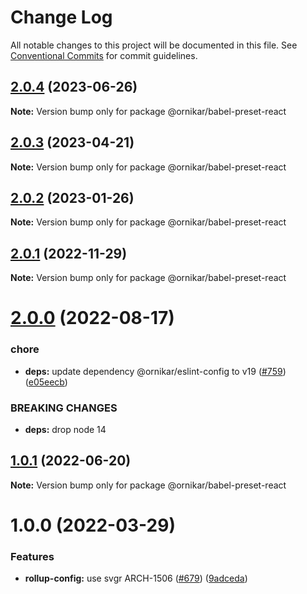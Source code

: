 # Change Log

All notable changes to this project will be documented in this file.
See [Conventional Commits](https://conventionalcommits.org) for commit guidelines.

## [2.0.4](https://github.com/ornikar/shared-configs/compare/@ornikar/babel-preset-react@2.0.3...@ornikar/babel-preset-react@2.0.4) (2023-06-26)

**Note:** Version bump only for package @ornikar/babel-preset-react





## [2.0.3](https://github.com/ornikar/shared-configs/compare/@ornikar/babel-preset-react@2.0.2...@ornikar/babel-preset-react@2.0.3) (2023-04-21)

**Note:** Version bump only for package @ornikar/babel-preset-react





## [2.0.2](https://github.com/ornikar/shared-configs/compare/@ornikar/babel-preset-react@2.0.1...@ornikar/babel-preset-react@2.0.2) (2023-01-26)

**Note:** Version bump only for package @ornikar/babel-preset-react





## [2.0.1](https://github.com/ornikar/shared-configs/compare/@ornikar/babel-preset-react@2.0.0...@ornikar/babel-preset-react@2.0.1) (2022-11-29)

**Note:** Version bump only for package @ornikar/babel-preset-react





# [2.0.0](https://github.com/ornikar/shared-configs/compare/@ornikar/babel-preset-react@1.0.1...@ornikar/babel-preset-react@2.0.0) (2022-08-17)


### chore

* **deps:** update dependency @ornikar/eslint-config to v19 ([#759](https://github.com/ornikar/shared-configs/issues/759)) ([e05eecb](https://github.com/ornikar/shared-configs/commit/e05eecb898d047b44277ce4f65fc724831bb2ece))


### BREAKING CHANGES

* **deps:** drop node 14 





## [1.0.1](https://github.com/ornikar/shared-configs/compare/@ornikar/babel-preset-react@1.0.0...@ornikar/babel-preset-react@1.0.1) (2022-06-20)

**Note:** Version bump only for package @ornikar/babel-preset-react





# 1.0.0 (2022-03-29)


### Features

* **rollup-config:** use svgr ARCH-1506 ([#679](https://github.com/ornikar/shared-configs/issues/679)) ([9adceda](https://github.com/ornikar/shared-configs/commit/9adcedae3c277af26946d1d5a93dc169596f565e))
